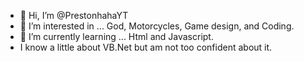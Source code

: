 - 👋 Hi, I’m @PrestonhahaYT
- 👀 I’m interested in ... God, Motorcycles, Game design, and Coding.
- 🌱 I’m currently learning ... Html and Javascript.
-  I know a little about VB.Net but am not too confident about it.

<!---
PrestonhahaYT/PrestonhahaYT is a ✨ special ✨ repository because its `README.md` (this file) appears on your GitHub profile.
You can click the Preview link to take a look at your changes.
--->
